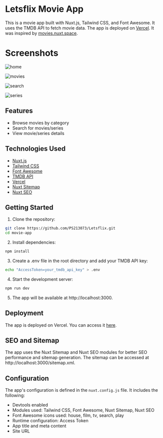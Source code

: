 # Letsflix Movie App

This is a movie app built with Nuxt.js, Tailwind CSS, and Font Awesome. It uses the TMDB API to fetch movie data. The app is deployed on [Vercel](https://vercel.com/). It was inspired by [movies.nuxt.space](https://movies.nuxt.space/).

# Screenshots
![home](https://github.com/PS213073/Letsflix/assets/107118950/a90e9b70-fe9e-489f-9d9a-9c7ca10d6752)

![movies](https://github.com/PS213073/Letsflix/assets/107118950/16295806-e8ee-4647-a565-3604a8618d6e)

![search](https://github.com/PS213073/Letsflix/assets/107118950/ac64b0b2-25ca-4672-9b0c-3218f1b920b6)

![series](https://github.com/PS213073/Letsflix/assets/107118950/fb71012d-4cb9-413e-9144-2b8cf5274c77)

## Features

- Browse movies by category
- Search for movies/series
- View movie/series details

## Technologies Used

- [Nuxt.js](https://nuxtjs.org/)
- [Tailwind CSS](https://tailwindcss.com/)
- [Font Awesome](https://fontawesome.com/)
- [TMDB API](https://developers.themoviedb.org/3/getting-started/introduction)
- [Vercel](https://vercel.com/)
- [Nuxt Sitemap](https://www.npmjs.com/package/@nuxtjs/sitemap)
- [Nuxt SEO](https://www.npmjs.com/package/@nuxtjs/seo)

## Getting Started

1. Clone the repository:

```bash
git clone https://github.com/PS213073/Letsflix.git
cd movie-app
```
2. Install dependencies:
```bash
npm install
```

3. Create a .env file in the root directory and add your TMDB API key:
```bash
echo "AccessToken=your_tmdb_api_key" > .env
```

4. Start the development server:
```bash
npm run dev
```
5. The app will be available at http://localhost:3000.

## Deployment

The app is deployed on Vercel. You can access it [here](https://letsflix-flax.vercel.app/).

## SEO and Sitemap

The app uses the Nuxt Sitemap and Nuxt SEO modules for better SEO performance and sitemap generation. The sitemap can be accessed at http://localhost:3000/sitemap.xml.

## Configuration

The app's configuration is defined in the `nuxt.config.js` file. It includes the following:

- Devtools enabled
- Modules used: Tailwind CSS, Font Awesome, Nuxt Sitemap, Nuxt SEO
- Font Awesome icons used: house, film, tv, search, play
- Runtime configuration: Access Token
- App title and meta content
- Site URL
